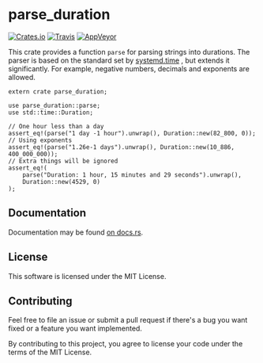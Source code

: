 # parse_duration
[![Crates.io](https://img.shields.io/crates/v/parse_duration.svg)](https://crates.io/crates/parse_duration)
[![Travis](https://img.shields.io/travis/zeta12ti/parse_duration.svg)](https://travis-ci.org/zeta12ti/parse_duration)
[![AppVeyor](https://img.shields.io/appveyor/ci/zeta12ti/parse-duration.svg)](https://ci.appveyor.com/project/zeta12ti/parse-duration)

This crate provides a function `parse` for parsing strings into durations.
The parser is based on the standard set by
[systemd.time](https://www.freedesktop.org/software/systemd/man/systemd.time.html#Parsing%20Time%20Spans)
, but extends it significantly.
For example, negative numbers, decimals and exponents are allowed.

```
extern crate parse_duration;

use parse_duration::parse;
use std::time::Duration;

// One hour less than a day
assert_eq!(parse("1 day -1 hour").unwrap(), Duration::new(82_800, 0));
// Using exponents
assert_eq!(parse("1.26e-1 days").unwrap(), Duration::new(10_886, 400_000_000));
// Extra things will be ignored
assert_eq!(
    parse("Duration: 1 hour, 15 minutes and 29 seconds").unwrap(),
    Duration::new(4529, 0)
);
```

## Documentation
Documentation may be found [on docs.rs](https://docs.rs/parse_duration).

## License
This software is licensed under the MIT License.

## Contributing
Feel free to file an issue or submit a pull request if there's a bug you want fixed
or a feature you want implemented.

By contributing to this project, you agree to license your code under the terms of
the MIT License.
